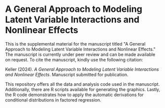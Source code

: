 # A General Approach to Modeling Latent Variable Interactions and Nonlinear Effects

This is the supplemental material for the manuscript titled "A General Approach to Modeling Latent Variable Interactions and Nonlinear Effects." The manuscript is currently under peer review and can be made available on request. To cite the manuscript, kindly use the following citation:

Keller (2024). *A General Approach to Modeling Latent Variable Interactions and Nonlinear Effects*. Manuscript submitted for publication.

This repository offers all the data and analysis code used in the manuscript. Additionally, there are R scripts available for generating the graphics. Lastly, the R code demonstrates how to apply the automatic derivations for conditional distributions in factored regression.
